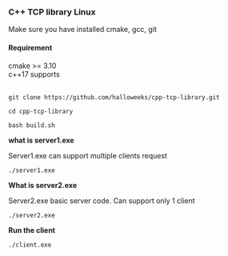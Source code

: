 <h3>C++ TCP library Linux</h3>
<P>Make sure you have installed cmake, gcc, git</p>
<h4>Requirement</h4>
cmake >= 3.10<br>
c++17 supports
<br><br>

``` 
git clone https://github.com/halloweeks/cpp-tcp-library.git
```
```
cd cpp-tcp-library
```

``` 
bash build.sh
```

<b>what is server1.exe</b>
<p>Server1.exe can support multiple clients request</p>

```
./server1.exe
```

<b>What is server2.exe</b><br>
<p>Server2.exe basic server code. Can support only 1 client</p>


```
./server2.exe
```

<b>Run the client</b><br>

```
./client.exe
```
